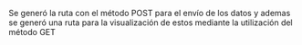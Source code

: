 Se generó la ruta con el método POST para el envío de los datos y ademas se generó una ruta para la visualización de estos mediante la utilización del método GET
